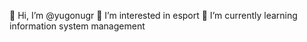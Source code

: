  👋 Hi, I’m @yugonugr
 👀 I’m interested in esport
 🌱 I’m currently learning information system management


